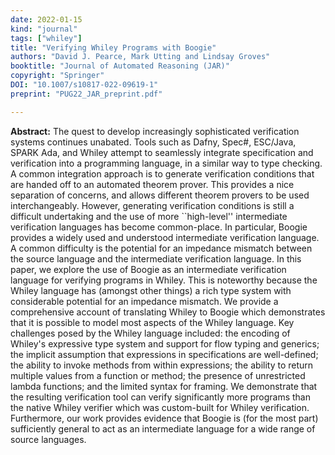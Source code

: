 ```yaml
---
date: 2022-01-15
kind: "journal"
tags: ["whiley"]
title: "Verifying Whiley Programs with Boogie"
authors: "David J. Pearce, Mark Utting and Lindsay Groves"
booktitle: "Journal of Automated Reasoning (JAR)"
copyright: "Springer"
DOI: "10.1007/s10817-022-09619-1"
preprint: "PUG22_JAR_preprint.pdf"

---
```


**Abstract:**   The quest to develop increasingly sophisticated verification systems continues unabated.  Tools such as Dafny, Spec#, ESC/Java, SPARK Ada, and Whiley attempt to seamlessly integrate specification and verification into a programming language, in a similar way to type checking.  A common integration approach is to generate verification conditions that are handed off to an automated theorem prover.  This provides a nice separation of concerns, and allows different theorem provers to be used interchangeably.  However, generating verification conditions is still a difficult undertaking and the use of more ``high-level'' intermediate verification languages has become common-place.  In particular, Boogie provides a widely used and understood intermediate verification language.  A common difficulty is the potential for an impedance mismatch between the source language and the intermediate verification language.  In this paper, we explore the use of Boogie as an intermediate verification language for verifying programs in Whiley.  This is noteworthy because the Whiley language has (amongst other things) a rich type system with considerable potential for an impedance mismatch.  We provide a comprehensive account of translating Whiley to Boogie which demonstrates that it is possible to model most aspects of the Whiley language.  Key challenges posed by the Whiley language included: the encoding of Whiley's expressive type system and support for flow typing and generics; the implicit assumption that expressions in specifications are well-defined; the ability to invoke methods from within expressions; the ability to return multiple values from a function or method; the presence of unrestricted lambda functions; and the limited syntax for framing.  We demonstrate that the resulting verification tool can verify significantly more programs than the native Whiley verifier which was custom-built for Whiley verification.  Furthermore, our work provides evidence that Boogie is (for the most part) sufficiently general to act as an intermediate language for a wide range of source languages.
